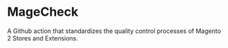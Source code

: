 # MageCheck

A Github action that standardizes the quality control processes of Magento 2 Stores and Extensions.
